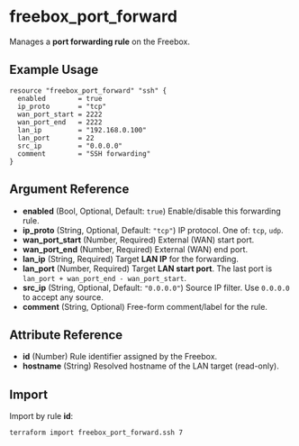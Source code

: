 # freebox\_port\_forward

Manages a **port forwarding rule** on the Freebox.

## Example Usage

```hcl
resource "freebox_port_forward" "ssh" {
  enabled        = true
  ip_proto       = "tcp"
  wan_port_start = 2222
  wan_port_end   = 2222
  lan_ip         = "192.168.0.100"
  lan_port       = 22
  src_ip         = "0.0.0.0"
  comment        = "SSH forwarding"
}
```

## Argument Reference

* **enabled** (Bool, Optional, Default: `true`) Enable/disable this forwarding rule.
* **ip\_proto** (String, Optional, Default: `"tcp"`) IP protocol. One of: `tcp`, `udp`.
* **wan\_port\_start** (Number, Required) External (WAN) start port.
* **wan\_port\_end** (Number, Required) External (WAN) end port.
* **lan\_ip** (String, Required) Target **LAN IP** for the forwarding.
* **lan\_port** (Number, Required) Target **LAN start port**. The last port is `lan_port + wan_port_end - wan_port_start`.
* **src\_ip** (String, Optional, Default: `"0.0.0.0"`) Source IP filter. Use `0.0.0.0` to accept any source.
* **comment** (String, Optional) Free-form comment/label for the rule.

## Attribute Reference

* **id** (Number) Rule identifier assigned by the Freebox.
* **hostname** (String) Resolved hostname of the LAN target (read-only).

## Import

Import by rule **id**:

```bash
terraform import freebox_port_forward.ssh 7
```
